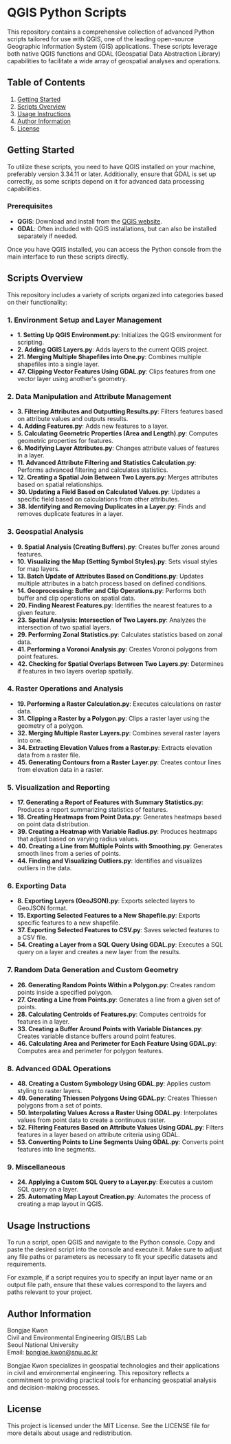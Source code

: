 # QGIS Python Scripts

This repository contains a comprehensive collection of advanced Python scripts tailored for use with QGIS, one of the leading open-source Geographic Information System (GIS) applications. These scripts leverage both native QGIS functions and GDAL (Geospatial Data Abstraction Library) capabilities to facilitate a wide array of geospatial analyses and operations.

## Table of Contents

1. [Getting Started](#getting-started)
2. [Scripts Overview](#scripts-overview)
3. [Usage Instructions](#usage-instructions)
4. [Author Information](#author-information)
5. [License](#license)

## Getting Started

To utilize these scripts, you need to have QGIS installed on your machine, preferably version 3.34.11 or later. Additionally, ensure that GDAL is set up correctly, as some scripts depend on it for advanced data processing capabilities.

### Prerequisites

- **QGIS**: Download and install from the [QGIS website](https://qgis.org).
- **GDAL**: Often included with QGIS installations, but can also be installed separately if needed.

Once you have QGIS installed, you can access the Python console from the main interface to run these scripts directly.

## Scripts Overview

This repository includes a variety of scripts organized into categories based on their functionality:

### 1. Environment Setup and Layer Management
- **1. Setting Up QGIS Environment.py**: Initializes the QGIS environment for scripting.
- **2. Adding QGIS Layers.py**: Adds layers to the current QGIS project.
- **21. Merging Multiple Shapefiles into One.py**: Combines multiple shapefiles into a single layer.
- **47. Clipping Vector Features Using GDAL.py**: Clips features from one vector layer using another's geometry.

### 2. Data Manipulation and Attribute Management
- **3. Filtering Attributes and Outputting Results.py**: Filters features based on attribute values and outputs results.
- **4. Adding Features.py**: Adds new features to a layer.
- **5. Calculating Geometric Properties (Area and Length).py**: Computes geometric properties for features.
- **6. Modifying Layer Attributes.py**: Changes attribute values of features in a layer.
- **11. Advanced Attribute Filtering and Statistics Calculation.py**: Performs advanced filtering and calculates statistics.
- **12. Creating a Spatial Join Between Two Layers.py**: Merges attributes based on spatial relationships.
- **30. Updating a Field Based on Calculated Values.py**: Updates a specific field based on calculations from other attributes.
- **38. Identifying and Removing Duplicates in a Layer.py**: Finds and removes duplicate features in a layer.

### 3. Geospatial Analysis
- **9. Spatial Analysis (Creating Buffers).py**: Creates buffer zones around features.
- **10. Visualizing the Map (Setting Symbol Styles).py**: Sets visual styles for map layers.
- **13. Batch Update of Attributes Based on Conditions.py**: Updates multiple attributes in a batch process based on defined conditions.
- **14. Geoprocessing: Buffer and Clip Operations.py**: Performs both buffer and clip operations on spatial data.
- **20. Finding Nearest Features.py**: Identifies the nearest features to a given feature.
- **23. Spatial Analysis: Intersection of Two Layers.py**: Analyzes the intersection of two spatial layers.
- **29. Performing Zonal Statistics.py**: Calculates statistics based on zonal data.
- **41. Performing a Voronoi Analysis.py**: Creates Voronoi polygons from point features.
- **42. Checking for Spatial Overlaps Between Two Layers.py**: Determines if features in two layers overlap spatially.

### 4. Raster Operations and Analysis
- **19. Performing a Raster Calculation.py**: Executes calculations on raster data.
- **31. Clipping a Raster by a Polygon.py**: Clips a raster layer using the geometry of a polygon.
- **32. Merging Multiple Raster Layers.py**: Combines several raster layers into one.
- **34. Extracting Elevation Values from a Raster.py**: Extracts elevation data from a raster file.
- **45. Generating Contours from a Raster Layer.py**: Creates contour lines from elevation data in a raster.

### 5. Visualization and Reporting
- **17. Generating a Report of Features with Summary Statistics.py**: Produces a report summarizing statistics of features.
- **18. Creating Heatmaps from Point Data.py**: Generates heatmaps based on point data distribution.
- **39. Creating a Heatmap with Variable Radius.py**: Produces heatmaps that adjust based on varying radius values.
- **40. Creating a Line from Multiple Points with Smoothing.py**: Generates smooth lines from a series of points.
- **44. Finding and Visualizing Outliers.py**: Identifies and visualizes outliers in the data.

### 6. Exporting Data
- **8. Exporting Layers (GeoJSON).py**: Exports selected layers to GeoJSON format.
- **15. Exporting Selected Features to a New Shapefile.py**: Exports specific features to a new shapefile.
- **37. Exporting Selected Features to CSV.py**: Saves selected features to a CSV file.
- **54. Creating a Layer from a SQL Query Using GDAL.py**: Executes a SQL query on a layer and creates a new layer from the results.

### 7. Random Data Generation and Custom Geometry
- **26. Generating Random Points Within a Polygon.py**: Creates random points inside a specified polygon.
- **27. Creating a Line from Points.py**: Generates a line from a given set of points.
- **28. Calculating Centroids of Features.py**: Computes centroids for features in a layer.
- **33. Creating a Buffer Around Points with Variable Distances.py**: Creates variable distance buffers around point features.
- **46. Calculating Area and Perimeter for Each Feature Using GDAL.py**: Computes area and perimeter for polygon features.

### 8. Advanced GDAL Operations
- **48. Creating a Custom Symbology Using GDAL.py**: Applies custom styling to raster layers.
- **49. Generating Thiessen Polygons Using GDAL.py**: Creates Thiessen polygons from a set of points.
- **50. Interpolating Values Across a Raster Using GDAL.py**: Interpolates values from point data to create a continuous raster.
- **52. Filtering Features Based on Attribute Values Using GDAL.py**: Filters features in a layer based on attribute criteria using GDAL.
- **53. Converting Points to Line Segments Using GDAL.py**: Converts point features into line segments.

### 9. Miscellaneous
- **24. Applying a Custom SQL Query to a Layer.py**: Executes a custom SQL query on a layer.
- **25. Automating Map Layout Creation.py**: Automates the process of creating a map layout in QGIS.

## Usage Instructions

To run a script, open QGIS and navigate to the Python console. Copy and paste the desired script into the console and execute it. Make sure to adjust any file paths or parameters as necessary to fit your specific datasets and requirements.

For example, if a script requires you to specify an input layer name or an output file path, ensure that these values correspond to the layers and paths relevant to your project.

## Author Information

Bongjae Kwon  
Civil and Environmental Engineering GIS/LBS Lab  
Seoul National University  
Email: [bongjae.kwon@snu.ac.kr](mailto:bongjae.kwon@snu.ac.kr)

Bongjae Kwon specializes in geospatial technologies and their applications in civil and environmental engineering. This repository reflects a commitment to providing practical tools for enhancing geospatial analysis and decision-making processes.

## License

This project is licensed under the MIT License. See the LICENSE file for more details about usage and redistribution.
